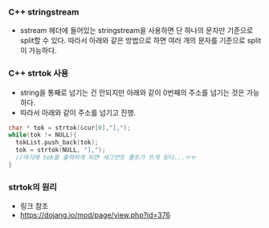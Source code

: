### C++ stringstream

- sstream 헤더에 들어있는 stringstream을 사용하면 단 하나의 문자만 기준으로 split할 수 있다. 따라서 아래와 같은 방법으로 하면 여러 개의 문자를 기준으로 split
이 가능하다.

### C++ strtok 사용

- string을 통째로 넘기는 건 안되지만 아래와 같이 0번째의 주소를 넘기는 것은 가능하다.
- 따라서 아래와 같이 주소를 넘기고 진행.

```c++
char * tok = strtok(&cur[0],"],");
while(tok != NULL){
  tokList.push_back(tok);
  tok = strtok(NULL, "],");
  //여기에 tok을 출력하게 되면 세그먼트 폴트가 뜨게 된다...ㅠㅠ
}
```

### strtok의 원리
- 링크 참조
- https://dojang.io/mod/page/view.php?id=376
